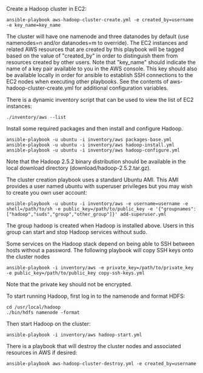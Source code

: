Create a Hadoop cluster in EC2:
```
ansible-playbook aws-hadoop-cluster-create.yml -e created_by=username -e key_name=key_name
```
The cluster will have one namenode and three datanodes by default (use namenodes=n and/or datanodes=m to override).
The EC2 instances and related AWS resources that are created by this playbook will be tagged based on the value
of "created_by" in order to distinguish them from resources created by other users.
Note that "key_name" should indicate the name of a key pair available to you in the AWS console.
This key should also be available locally in order for ansible to establish SSH connections to the EC2 nodes when executing
other playbooks.
See the contents of aws-hadoop-cluster-create.yml for additional configuration variables.

There is a dynamic inventory script that can be used to view the list of EC2 instances:
```
./inventory/aws --list
```

Install some required packages and then install and configure Hadoop.
```
ansible-playbook -u ubuntu -i inventory/aws packages-base.yml
ansible-playbook -u ubuntu -i inventory/aws hadoop-install.yml
ansible-playbook -u ubuntu -i inventory/aws hadoop-configure.yml
```
Note that the Hadoop 2.5.2 binary distribution should be available in the local download directory (download/hadoop-2.5.2.tar.gz).

The cluster creation playbook uses a standard Ubuntu AMI.
This AMI provides a user named ubuntu with superuser privileges but you may wish to create you own user account:
```
ansible-playbook -u ubuntu -i inventory/aws -e username=username -e shell=/path/to/sh -e public_key=/path/to/public_key -e '{"groupnames":["hadoop","suds","group","other_group"]}' add-superuser.yml
```
The group hadoop is created when Hadoop is installed above.
Users in this group can start and stop Hadoop services without sudo.

Some services on the Hadoop stack depend on being able to SSH between hosts without a password.
The following playbook will copy SSH keys onto the cluster nodes
```
ansible-playbook -i inventory/aws -e private_key=/path/to/private_key -e public_key=/path/to/public_key copy-ssh-keys.yml
```
Note that the private key should not be encrypted.

To start running Hadoop, first log in to the namenode and format HDFS:
```
cd /usr/local/hadoop
./bin/hdfs namenode -format
```
Then start Hadoop on the cluster:
```
ansible-playbook -i inventory/aws hadoop-start.yml
```

There is a playbook that will destroy the cluster nodes and associated resources in AWS if desired:
```
ansible-playbook aws-hadoop-cluster-destroy.yml -e created_by=username
```
